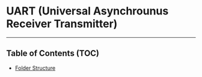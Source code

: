 # UART (Universal Asynchrounus Receiver Transmitter)    



--- 

## Table of Contents (TOC)      

- [Folder Structure](#-floder-structure)